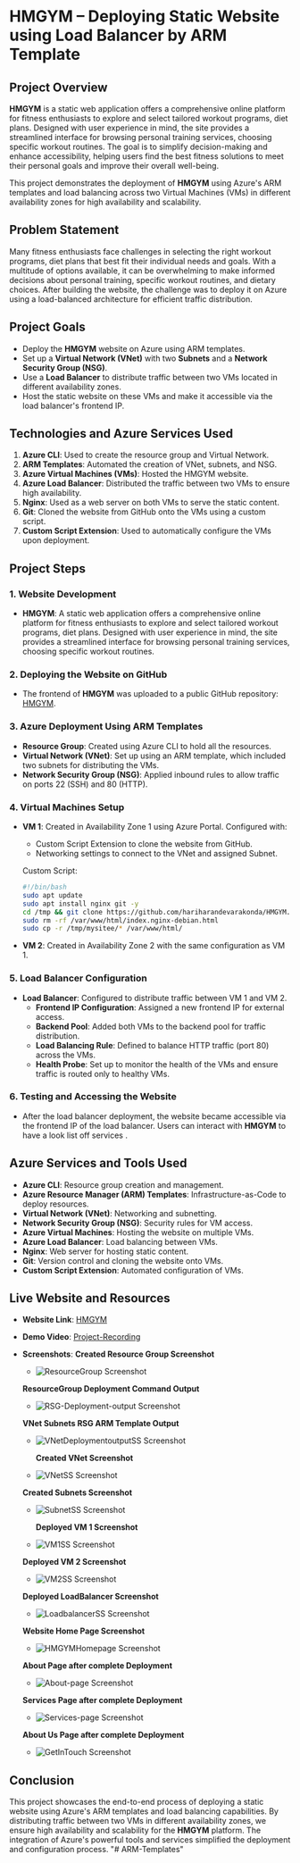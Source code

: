 # HMGYM – Deploying Static Website using Load Balancer by ARM Template

## Project Overview

**HMGYM** is a static web application offers a comprehensive online platform for fitness enthusiasts to explore and select tailored workout programs, diet plans. Designed with user experience in mind, the site provides a streamlined interface for browsing personal training services, choosing specific workout routines. The goal is to simplify decision-making and enhance accessibility, helping users find the best fitness solutions to meet their personal goals and improve their overall well-being.

This project demonstrates the deployment of **HMGYM** using Azure's ARM templates and load balancing across two Virtual Machines (VMs) in different availability zones for high availability and scalability.

## Problem Statement

Many fitness enthusiasts face challenges in selecting the right workout programs, diet plans that best fit their individual needs and goals. With a multitude of options available, it can be overwhelming to make informed decisions about personal training, specific workout routines, and dietary choices. After building the website, the challenge was to deploy it on Azure using a load-balanced architecture for efficient traffic distribution.

## Project Goals

- Deploy the **HMGYM** website on Azure using ARM templates.
- Set up a **Virtual Network (VNet)** with two **Subnets** and a **Network Security Group (NSG)**.
- Use a **Load Balancer** to distribute traffic between two VMs located in different availability zones.
- Host the static website on these VMs and make it accessible via the load balancer's frontend IP.

## Technologies and Azure Services Used

1. **Azure CLI**: Used to create the resource group and Virtual Network.
2. **ARM Templates**: Automated the creation of VNet, subnets, and NSG.
3. **Azure Virtual Machines (VMs)**: Hosted the HMGYM website.
4. **Azure Load Balancer**: Distributed the traffic between two VMs to ensure high availability.
5. **Nginx**: Used as a web server on both VMs to serve the static content.
6. **Git**: Cloned the website from GitHub onto the VMs using a custom script.
7. **Custom Script Extension**: Used to automatically configure the VMs upon deployment.

## Project Steps

### 1. Website Development

- **HMGYM**: A static web application offers a comprehensive online platform for fitness enthusiasts to explore and select tailored workout programs, diet plans. Designed with user experience in mind, the site provides a streamlined interface for browsing personal training services, choosing specific workout routines.
### 2. Deploying the Website on GitHub

- The frontend of **HMGYM** was uploaded to a public GitHub repository: [HMGYM](https://github.com/hariharandevarakonda/HMGYM.git).

### 3. Azure Deployment Using ARM Templates

- **Resource Group**: Created using Azure CLI to hold all the resources.
- **Virtual Network (VNet)**: Set up using an ARM template, which included two subnets for distributing the VMs.
- **Network Security Group (NSG)**: Applied inbound rules to allow traffic on ports 22 (SSH) and 80 (HTTP).

### 4. Virtual Machines Setup

- **VM 1**: Created in Availability Zone 1 using Azure Portal. Configured with:

  - Custom Script Extension to clone the website from GitHub.
  - Networking settings to connect to the VNet and assigned Subnet.

  Custom Script:

  ```bash
  #!/bin/bash
  sudo apt update
  sudo apt install nginx git -y
  cd /tmp && git clone https://github.com/hariharandevarakonda/HMGYM.git mysitee
  sudo rm -rf /var/www/html/index.nginx-debian.html
  sudo cp -r /tmp/mysitee/* /var/www/html/
  ```

- **VM 2**: Created in Availability Zone 2 with the same configuration as VM 1.

### 5. Load Balancer Configuration

- **Load Balancer**: Configured to distribute traffic between VM 1 and VM 2.
  - **Frontend IP Configuration**: Assigned a new frontend IP for external access.
  - **Backend Pool**: Added both VMs to the backend pool for traffic distribution.
  - **Load Balancing Rule**: Defined to balance HTTP traffic (port 80) across the VMs.
  - **Health Probe**: Set up to monitor the health of the VMs and ensure traffic is routed only to healthy VMs.

### 6. Testing and Accessing the Website

- After the load balancer deployment, the website became accessible via the frontend IP of the load balancer. Users can interact with **HMGYM** to have a look list off services .

## Azure Services and Tools Used

- **Azure CLI**: Resource group creation and management.
- **Azure Resource Manager (ARM) Templates**: Infrastructure-as-Code to deploy resources.
- **Virtual Network (VNet)**: Networking and subnetting.
- **Network Security Group (NSG)**: Security rules for VM access.
- **Azure Virtual Machines**: Hosting the website on multiple VMs.
- **Azure Load Balancer**: Load balancing between VMs.
- **Nginx**: Web server for hosting static content.
- **Git**: Version control and cloning the website onto VMs.
- **Custom Script Extension**: Automated configuration of VMs.

## Live Website and Resources

- **Website Link**: [HMGYM](https://github.com/hariharandevarakonda/HMGYM.git)
- **Demo Video**: [Project-Recording](https://youtu.be/Qh7xYo1rYXY)
- **Screenshots**:
  **Created Resource Group Screenshot**

  - ![ResourceGroup Screenshot](./ProjectScreenshots/Resource%20Group%20SS.png)

  **ResourceGroup Deployment Command Output**

  - ![RSG-Deployment-output Screenshot](./ProjectScreenshots/RSG-Deployment-output.png)

  **VNet Subnets RSG ARM Template Output**

  - ![VNetDeploymentoutputSS Screenshot](./ProjectScreenshots/VNetDeploymentoutputSS.png)

    **Created VNet Screenshot**

  - ![VNetSS Screenshot](./ProjectScreenshots/VNetSS.png)

  **Created Subnets Screenshot**

  - ![SubnetSS Screenshot](./ProjectScreenshots/SubnetSS.png)

    **Deployed VM 1 Screenshot**

  - ![VM1SS Screenshot](./ProjectScreenshots/VM1SS.png)

  **Deployed VM 2 Screenshot**

  - ![VM2SS Screenshot](./ProjectScreenshots/VM2SS.png)

  **Deployed LoadBalancer Screenshot**

  - ![LoadbalancerSS Screenshot](./ProjectScreenshots/LoadbalancerSS.png)

  **Website Home Page Screenshot**

  - ![HMGYMHomepage Screenshot](./ProjectScreenshots/HMGYMHomePage.png)

  **About Page after complete Deployment**

  - ![About-page Screenshot](./ProjectScreenshots/About-page.png)

  **Services Page after complete Deployment**

  - ![Services-page Screenshot](./ProjectScreenshots/Services-page.png)

  **About Us Page after complete Deployment**

  - ![GetInTouch Screenshot](./ProjectScreenshots/GetInTouch.png)

## Conclusion

This project showcases the end-to-end process of deploying a static website using Azure's ARM templates and load balancing capabilities. By distributing traffic between two VMs in different availability zones, we ensure high availability and scalability for the **HMGYM** platform. The integration of Azure's powerful tools and services simplified the deployment and configuration process.
"# ARM-Templates"
